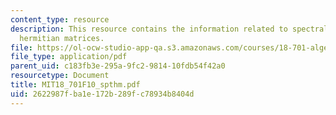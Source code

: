 ```yaml
---
content_type: resource
description: This resource contains the information related to spectral theorem for
  hermitian matrices.
file: https://ol-ocw-studio-app-qa.s3.amazonaws.com/courses/18-701-algebra-i-fall-2010/2622987fba1e172b289fc78934b8404d_MIT18_701F10_spthm.pdf
file_type: application/pdf
parent_uid: c183fb3e-295a-9fc2-9814-10fdb54f42a0
resourcetype: Document
title: MIT18_701F10_spthm.pdf
uid: 2622987f-ba1e-172b-289f-c78934b8404d
---
```

